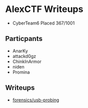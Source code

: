 # AlexCTF Writeups

* CyberTeam6 Placed 367/1001

## Particpants

* AnarKy
* attackd0gz
* ChinkInArmor
* niden
* Promina

## Writeups

* [forensics/usb-probing](forensics/usb-probing)

